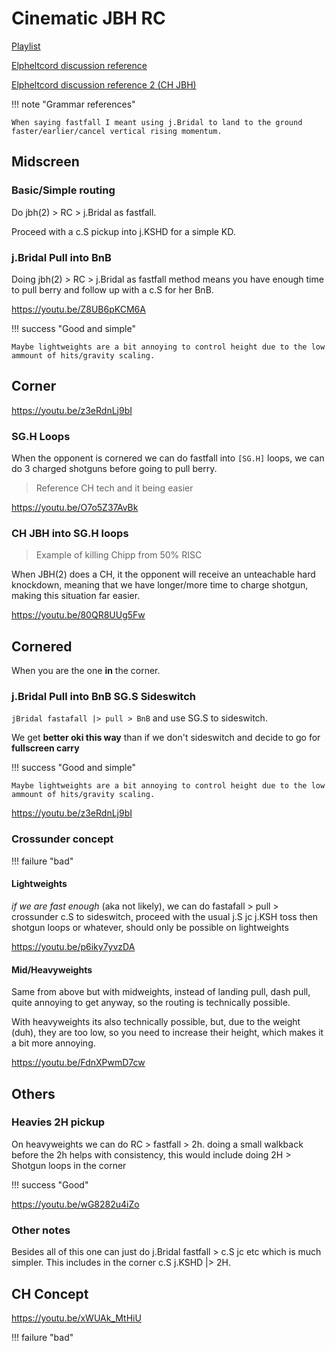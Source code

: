 # Cinematic JBH RC

[Playlist](https://www.youtube.com/playlist?list=PL6ZUzEhM_rdB5eGKL4eQiJR55es66Fa7h)

[Elpheltcord discussion reference](https://discord.com/channels/121387821977042945/121388142941962241/1305156059174015026)

[Elpheltcord discussion reference 2 (CH JBH)](https://discord.com/channels/121387821977042945/121388142941962241/1305163505418371112)

!!! note "Grammar references"

    When saying fastfall I meant using j.Bridal to land to the ground faster/earlier/cancel vertical rising momentum.

## Midscreen

### Basic/Simple routing

Do jbh(2) > RC > j.Bridal as fastfall.

Proceed with a c.S pickup into j.KSHD for a simple KD.

### j.Bridal Pull into BnB

Doing jbh(2) > RC > j.Bridal as fastfall method means you have enough time to pull berry and follow up with a c.S for her BnB.

https://youtu.be/Z8UB6pKCM6A

!!! success "Good and simple"

    Maybe lightweights are a bit annoying to control height due to the low ammount of hits/gravity scaling.

## Corner

https://youtu.be/z3eRdnLj9bI

### SG.H Loops

When the opponent is cornered we can do fastfall into `[SG.H]` loops, we can do 3 charged shotguns before going to pull berry.

> Reference CH tech and it being easier

https://youtu.be/O7o5Z37AvBk

### CH JBH into SG.H loops

> Example of killing Chipp from 50% RISC

When JBH(2) does a CH, it the opponent will receive an unteachable hard knockdown, meaning that we have longer/more time to charge shotgun, making this situation far easier.

https://youtu.be/80QR8UUg5Fw

## Cornered

When you are the one **in** the corner.

### j.Bridal Pull into BnB SG.S Sideswitch 


`jBridal fastafall |> pull > BnB` and use SG.S to sideswitch.

We get **better oki this way** than if we don't sideswitch and decide to go for **fullscreen carry**

!!! success "Good and simple"

    Maybe lightweights are a bit annoying to control height due to the low ammount of hits/gravity scaling.

https://youtu.be/z3eRdnLj9bI

### Crossunder concept

!!! failure "bad"

#### Lightweights

*if we are fast enough* (aka not likely), we can do fastafall  > pull > crossunder c.S to sideswitch, proceed with the usual j.S jc j.KSH toss  then shotgun loops or whatever, should only be possible on lightweights

https://youtu.be/p6iky7yvzDA

#### Mid/Heavyweights

Same from above but with midweights, instead of landing pull, dash pull, quite annoying to get anyway, so the routing is technically possible.

With heavyweights its also technically possible, but, due to the weight (duh), they are too low, so you need to increase their height, which makes it a bit more annoying.

https://youtu.be/FdnXPwmD7cw

## Others

### Heavies 2H pickup

On heavyweights we can do RC > fastfall > 2h. doing a small walkback before the 2h helps with consistency, this would include doing 2H > Shotgun loops in the corner

!!! success "Good"

https://youtu.be/wG8282u4iZo

### Other notes

Besides all of this one can just do j.Bridal fastfall > c.S jc etc which is much simpler. This includes in the corner c.S j.KSHD |> 2H.

## CH Concept

https://youtu.be/xWUAk_MtHiU

!!! failure "bad"
